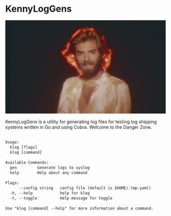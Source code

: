 # KennyLogGens

![Kenny Loggins](images/kennyloggins_small.jpg)

KennyLogGens is a utility for generating log files for testing log
shipping systems written in Go  and using Cobra.  Welcome to the Danger Zone.

```

Usage:
  klog [flags]
  klog [command]

Available Commands:
  gen         Generate logs to syslog
  help        Help about any command

Flags:
      --config string   config file (default is $HOME/.tmp.yaml)
  -h, --help            help for klog
  -t, --toggle          Help message for toggle

Use "klog [command] --help" for more information about a command.

```
